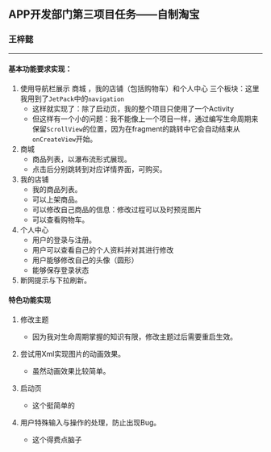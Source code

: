 ## APP开发部门第三项目任务——自制淘宝

### 王梓懿

------
#### 基本功能要求实现：

1. 使用导航栏展示 商城 ，我的店铺（包括购物车）和个人中心  三个板块：这里我用到了`JetPack`中的`navigation`
   + 这样就实现了：除了启动页，我的整个项目只使用了一个Activity
   + 但这样有一个小的问题：我不能像上一个项目一样，通过编写生命周期来保留`ScrollView`的位置，因为在fragment的跳转中它会自动结束从`onCreateView`开始。
2. 商城
   * 商品列表，以瀑布流形式展现。
   * 点击后分别跳转到对应详情界面，可购买。
3. 我的店铺
   * 我的商品列表。
   * 可以上架商品。
   * 可以修改自己商品的信息：修改过程可以及时预览图片
   * 可以查看购物车。
4. 个人中心
   * 用户的登录与注册。
   * 用户可以查看自己的个人资料并对其进行修改
   * 用户能够修改自己的头像（圆形）
   * 能够保存登录状态
5. 断网提示与下拉刷新。

#### 特色功能实现

1. 修改主题
   * 因为我对生命周期掌握的知识有限，修改主题过后需要重启生效。

2. 尝试用Xml实现图片的动画效果。
   * 虽然动画效果比较简单。
3. 启动页
   * 这个挺简单的
4. 用户特殊输入与操作的处理，防止出现Bug。
   * 这个得费点脑子

   





